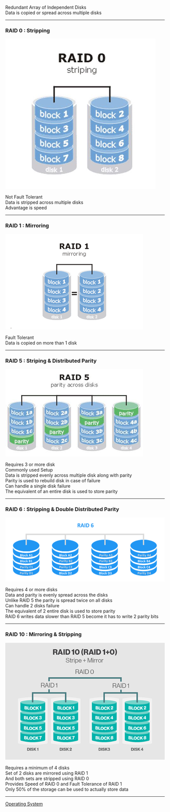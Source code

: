 Redundant Array of Independent Disks  
Data is copied or spread across multiple disks

---

### RAID 0 : Stripping

![RAID 0|300](images/raid_0.jpg)

Not Fault Tolerant  
Data is stripped across multiple disks  
Advantage is speed

---

### RAID 1 : Mirroring

![RAID 1|400](images/raid_1.gif)

Fault Tolerant  
Data is copied on more than 1 disk

---

### RAID 5 : Striping & Distributed Parity

![RAID 5|480](images/raid_5.jpg)

Requires 3 or more disk  
Commonly used Setup  
Data is stripped evenly across multiple disk along with parity  
Parity is used to rebuild disk in case of failure  
Can handle a single disk failure  
The equivalent of an entire disk is used to store parity

---

### RAID 6 : Stripping & Double Distributed Parity

![RAID 6|620](images/raid_6.png)

Requires 4 or more disks  
Data and parity is evenly spread across the disks  
Unlike RAID 5 the parity is spread twice on all disks  
Can handle 2 disks failure  
The equivalent of 2 entire disk is used to store parity  
RAID 6 writes data slower than RAID 5 become it has to write 2 parity bits

---

### RAID 10 : Mirroring & Stripping

![RAID 10|520](images/raid_10.png)

Requires a minimum of 4 disks  
Set of 2 disks are mirrored using RAID 1  
And both sets are stripped using RAID 0  
Provides Speed of RAID 0 and Fault Tolerance of RAID 1  
Only 50% of the storage can be used to actually store data

---

[Operating System](../Operating%20System.md)
